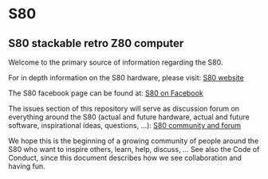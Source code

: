 # S80
## S80 stackable retro Z80 computer
Welcome to the primary source of information regarding the S80.

For in depth information on the S80 hardware, please visit: [S80 website](http://users.telenet.be/pynckels/s80_retro.html)

The S80 facebook page can be found at: [S80 on Facebook](https://www.facebook.com/S80computer)

The issues section of this repository will serve as discussion forum on everything around the S80 (actual and future hardware, actual and future software, inspirational ideas, questions, ...): [S80 community and forum](https://github.com/PaintedBlck/S80/issues)

We hope this is the beginning of a growing community of people around the S80 who want to inspire others, learn, help, discuss, ... See also the Code of Conduct, since this document describes how we see collaboration and having fun.